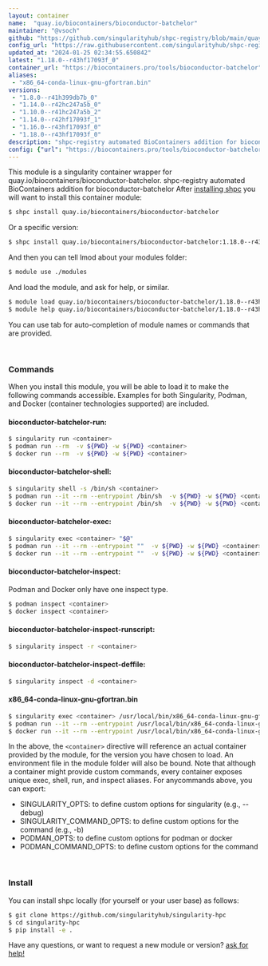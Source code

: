 ```yaml
---
layout: container
name:  "quay.io/biocontainers/bioconductor-batchelor"
maintainer: "@vsoch"
github: "https://github.com/singularityhub/shpc-registry/blob/main/quay.io/biocontainers/bioconductor-batchelor/container.yaml"
config_url: "https://raw.githubusercontent.com/singularityhub/shpc-registry/main/quay.io/biocontainers/bioconductor-batchelor/container.yaml"
updated_at: "2024-01-25 02:34:55.650842"
latest: "1.18.0--r43hf17093f_0"
container_url: "https://biocontainers.pro/tools/bioconductor-batchelor"
aliases:
 - "x86_64-conda-linux-gnu-gfortran.bin"
versions:
 - "1.8.0--r41h399db7b_0"
 - "1.14.0--r42hc247a5b_0"
 - "1.10.0--r41hc247a5b_2"
 - "1.14.0--r42hf17093f_1"
 - "1.16.0--r43hf17093f_0"
 - "1.18.0--r43hf17093f_0"
description: "shpc-registry automated BioContainers addition for bioconductor-batchelor"
config: {"url": "https://biocontainers.pro/tools/bioconductor-batchelor", "maintainer": "@vsoch", "description": "shpc-registry automated BioContainers addition for bioconductor-batchelor", "latest": {"1.18.0--r43hf17093f_0": "sha256:eeb6d50464ca7d3474083246dd4499fbb0025e4ec8f962fbb478787ea48e2224"}, "tags": {"1.8.0--r41h399db7b_0": "sha256:ee7381d35bd584376c2b50254c36edfeffbd637a10d1246b510a28ec3d867b9c", "1.14.0--r42hc247a5b_0": "sha256:9180ba84ccef356d4c778c238b6616ef0c672d95a624a13370ad7e64bca06c07", "1.10.0--r41hc247a5b_2": "sha256:49ca851c4acfbcd7e3403a10d7a34fed7580f6b3587c2c9ddb3d3c2d3d54befa", "1.14.0--r42hf17093f_1": "sha256:91679bca13ea1b6173af68d0942b094c34e48db192776cc89ef25c46f0f5b00f", "1.16.0--r43hf17093f_0": "sha256:e2fe0062c7af9fb6202a779d4283fd724740edc808a41cfb9706b77f1f45b92c", "1.18.0--r43hf17093f_0": "sha256:eeb6d50464ca7d3474083246dd4499fbb0025e4ec8f962fbb478787ea48e2224"}, "docker": "quay.io/biocontainers/bioconductor-batchelor", "aliases": {"x86_64-conda-linux-gnu-gfortran.bin": "/usr/local/bin/x86_64-conda-linux-gnu-gfortran.bin"}}
---
```


This module is a singularity container wrapper for quay.io/biocontainers/bioconductor-batchelor.
shpc-registry automated BioContainers addition for bioconductor-batchelor
After [installing shpc](#install) you will want to install this container module:


```bash
$ shpc install quay.io/biocontainers/bioconductor-batchelor
```

Or a specific version:

```bash
$ shpc install quay.io/biocontainers/bioconductor-batchelor:1.18.0--r43hf17093f_0
```

And then you can tell lmod about your modules folder:

```bash
$ module use ./modules
```

And load the module, and ask for help, or similar.

```bash
$ module load quay.io/biocontainers/bioconductor-batchelor/1.18.0--r43hf17093f_0
$ module help quay.io/biocontainers/bioconductor-batchelor/1.18.0--r43hf17093f_0
```

You can use tab for auto-completion of module names or commands that are provided.

<br>

### Commands

When you install this module, you will be able to load it to make the following commands accessible.
Examples for both Singularity, Podman, and Docker (container technologies supported) are included.

#### bioconductor-batchelor-run:

```bash
$ singularity run <container>
$ podman run --rm  -v ${PWD} -w ${PWD} <container>
$ docker run --rm  -v ${PWD} -w ${PWD} <container>
```

#### bioconductor-batchelor-shell:

```bash
$ singularity shell -s /bin/sh <container>
$ podman run --it --rm --entrypoint /bin/sh  -v ${PWD} -w ${PWD} <container>
$ docker run --it --rm --entrypoint /bin/sh  -v ${PWD} -w ${PWD} <container>
```

#### bioconductor-batchelor-exec:

```bash
$ singularity exec <container> "$@"
$ podman run --it --rm --entrypoint ""  -v ${PWD} -w ${PWD} <container> "$@"
$ docker run --it --rm --entrypoint ""  -v ${PWD} -w ${PWD} <container> "$@"
```

#### bioconductor-batchelor-inspect:

Podman and Docker only have one inspect type.

```bash
$ podman inspect <container>
$ docker inspect <container>
```

#### bioconductor-batchelor-inspect-runscript:

```bash
$ singularity inspect -r <container>
```

#### bioconductor-batchelor-inspect-deffile:

```bash
$ singularity inspect -d <container>
```


#### x86_64-conda-linux-gnu-gfortran.bin

```bash
$ singularity exec <container> /usr/local/bin/x86_64-conda-linux-gnu-gfortran.bin
$ podman run --it --rm --entrypoint /usr/local/bin/x86_64-conda-linux-gnu-gfortran.bin   -v ${PWD} -w ${PWD} <container> -c " $@"
$ docker run --it --rm --entrypoint /usr/local/bin/x86_64-conda-linux-gnu-gfortran.bin   -v ${PWD} -w ${PWD} <container> -c " $@"
```



In the above, the `<container>` directive will reference an actual container provided
by the module, for the version you have chosen to load. An environment file in the
module folder will also be bound. Note that although a container
might provide custom commands, every container exposes unique exec, shell, run, and
inspect aliases. For anycommands above, you can export:

 - SINGULARITY_OPTS: to define custom options for singularity (e.g., --debug)
 - SINGULARITY_COMMAND_OPTS: to define custom options for the command (e.g., -b)
 - PODMAN_OPTS: to define custom options for podman or docker
 - PODMAN_COMMAND_OPTS: to define custom options for the command

<br>

### Install

You can install shpc locally (for yourself or your user base) as follows:

```bash
$ git clone https://github.com/singularityhub/singularity-hpc
$ cd singularity-hpc
$ pip install -e .
```

Have any questions, or want to request a new module or version? [ask for help!](https://github.com/singularityhub/singularity-hpc/issues)